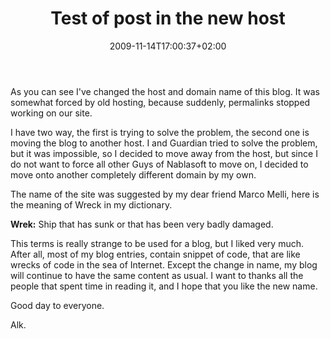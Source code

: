 ﻿---
title: "Test of post in the new host"
description: ""
date: 2009-11-14T17:00:37+02:00
draft: false
tags: [General]
categories: [General]
---
As you can see I've changed the host and domain name of this blog. It was somewhat forced by old hosting, because suddenly, permalinks stopped working on our site.

I have two way, the first is trying to solve the problem, the second one is moving the blog to another host. I and Guardian tried to solve the problem, but it was impossible, so I decided to move away from the host, but since I do not want to force all other Guys of Nablasoft to move on, I decided to move onto another completely different domain by my own.

The name of the site was suggested by my dear friend Marco Melli, here is the meaning of Wreck in my dictionary.

 **Wrek:** Ship that has sunk or that has been very badly damaged.

This terms is really strange to be used for a blog, but I liked very much. After all, most of my blog entries, contain snippet of code, that are like wrecks of code in the sea of Internet. Except the change in name, my blog will continue to have the same content as usual. I want to thanks all the people that spent time in reading it, and I hope that you like the new name.

Good day to everyone.

Alk.

